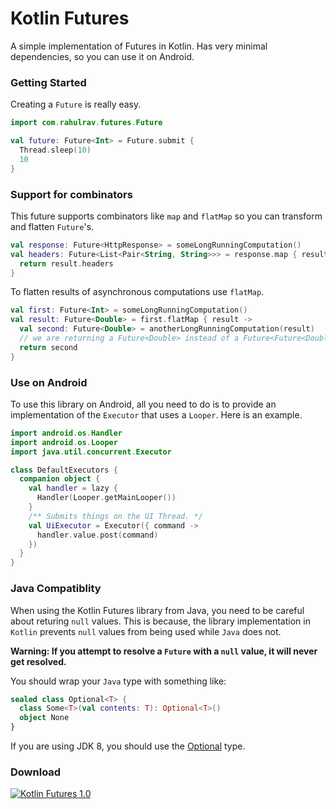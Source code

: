 # Kotlin Futures

A simple implementation of Futures in Kotlin.
Has very minimal dependencies, so you can use it on Android.

### Getting Started

Creating a `Future` is really easy.

```kotlin
import com.rahulrav.futures.Future

val future: Future<Int> = Future.submit {
  Thread.sleep(10)
  10
}
```

### Support for combinators

This future supports combinators like `map` and `flatMap` so you can transform and flatten `Future`'s.

```kotlin
val response: Future<HttpResponse> = someLongRunningComputation()
val headers: Future<List<Pair<String, String>>> = response.map { result ->
  return result.headers
}
```

To flatten results of asynchronous computations use `flatMap`.

```kotlin
val first: Future<Int> = someLongRunningComputation()
val result: Future<Double> = first.flatMap { result ->
  val second: Future<Double> = anotherLongRunningComputation(result)
  // we are returning a Future<Double> instead of a Future<Future<Double>>
  return second
}
```

### Use on Android

To use this library on Android, all you need to do is to provide an implementation
of the `Executor` that uses a `Looper`. Here is an example.

```kotlin
import android.os.Handler
import android.os.Looper
import java.util.concurrent.Executor

class DefaultExecutors {
  companion object {
    val handler = lazy {
      Handler(Looper.getMainLooper())
    }
    /** Submits things on the UI Thread. */
    val UiExecutor = Executor({ command ->
      handler.value.post(command)
    })
  }
}
```
### Java Compatiblity

When using the Kotlin Futures library from Java, you need to be careful about returing `null` values.
This is because, the library implementation in `Kotlin` prevents `null` values from being used while `Java` does not.

<b>Warning: If you attempt to resolve a `Future` with a `null` value, it will never get resolved.</b>

You should wrap your `Java` type with something like:

```kotlin
sealed class Optional<T> {
  class Some<T>(val contents: T): Optional<T>()
  object None
}
```

If you are using JDK 8, you should use the [Optional](https://docs.oracle.com/javase/8/docs/api/java/util/Optional.html) type.

### Download

[ ![Kotlin Futures 1.0](https://api.bintray.com/packages/rahulrav/kotlin-futures/com.rahulrav.futures/images/download.svg) ](https://bintray.com/rahulrav/kotlin-futures/com.rahulrav.futures/_latestVersion)
